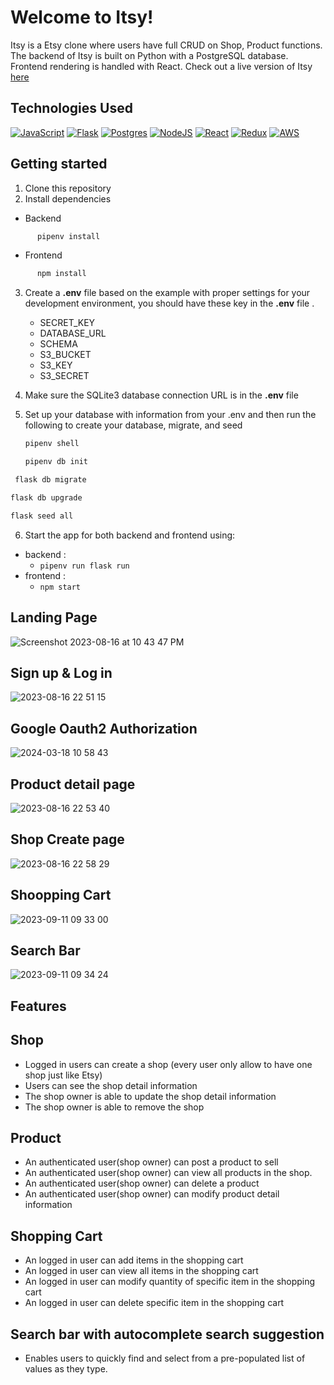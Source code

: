 # Welcome to Itsy!

Itsy is a Etsy clone where users have full CRUD on Shop, Product functions. The backend of Itsy is built on Python with a PostgreSQL database. Frontend rendering is handled with React.
Check out a live version of Itsy [here](https://itsy.onrender.com/)

## Technologies Used
[![JavaScript](https://camo.githubusercontent.com/aeddc848275a1ffce386dc81c04541654ca07b2c43bbb8ad251085c962672aea/68747470733a2f2f696d672e736869656c64732e696f2f62616467652f6a6176617363726970742d2532333332333333302e7376673f7374796c653d666f722d7468652d6261646765266c6f676f3d6a617661736372697074266c6f676f436f6c6f723d253233463744463145)](https://camo.githubusercontent.com/aeddc848275a1ffce386dc81c04541654ca07b2c43bbb8ad251085c962672aea/68747470733a2f2f696d672e736869656c64732e696f2f62616467652f6a6176617363726970742d2532333332333333302e7376673f7374796c653d666f722d7468652d6261646765266c6f676f3d6a617661736372697074266c6f676f436f6c6f723d253233463744463145) [![Flask](https://camo.githubusercontent.com/43c40e9f61f01e780f4cfed5dafda9e3494310ba1b6ea11e20c4949e556a47c3/68747470733a2f2f696d672e736869656c64732e696f2f62616467652f666c61736b2d2532333030302e7376673f7374796c653d666f722d7468652d6261646765266c6f676f3d666c61736b266c6f676f436f6c6f723d7768697465)](https://camo.githubusercontent.com/43c40e9f61f01e780f4cfed5dafda9e3494310ba1b6ea11e20c4949e556a47c3/68747470733a2f2f696d672e736869656c64732e696f2f62616467652f666c61736b2d2532333030302e7376673f7374796c653d666f722d7468652d6261646765266c6f676f3d666c61736b266c6f676f436f6c6f723d7768697465)  [![Postgres](https://camo.githubusercontent.com/29e7fc6c62f61f432d3852fbfa4190ff07f397ca3bde27a8196bcd5beae3ff77/68747470733a2f2f696d672e736869656c64732e696f2f62616467652f706f7374677265732d2532333331363139322e7376673f7374796c653d666f722d7468652d6261646765266c6f676f3d706f737467726573716c266c6f676f436f6c6f723d7768697465)](https://camo.githubusercontent.com/29e7fc6c62f61f432d3852fbfa4190ff07f397ca3bde27a8196bcd5beae3ff77/68747470733a2f2f696d672e736869656c64732e696f2f62616467652f706f7374677265732d2532333331363139322e7376673f7374796c653d666f722d7468652d6261646765266c6f676f3d706f737467726573716c266c6f676f436f6c6f723d7768697465)  [![NodeJS](https://camo.githubusercontent.com/7d7b100e379663ee40a20989e6c61737e6396c1dafc3a7c6d2ada8d4447eb0e4/68747470733a2f2f696d672e736869656c64732e696f2f62616467652f6e6f64652e6a732d3644413535463f7374796c653d666f722d7468652d6261646765266c6f676f3d6e6f64652e6a73266c6f676f436f6c6f723d7768697465)](https://camo.githubusercontent.com/7d7b100e379663ee40a20989e6c61737e6396c1dafc3a7c6d2ada8d4447eb0e4/68747470733a2f2f696d672e736869656c64732e696f2f62616467652f6e6f64652e6a732d3644413535463f7374796c653d666f722d7468652d6261646765266c6f676f3d6e6f64652e6a73266c6f676f436f6c6f723d7768697465)  [![React](https://camo.githubusercontent.com/ab4c3c731a174a63df861f7b118d6c8a6c52040a021a552628db877bd518fe84/68747470733a2f2f696d672e736869656c64732e696f2f62616467652f72656163742d2532333230323332612e7376673f7374796c653d666f722d7468652d6261646765266c6f676f3d7265616374266c6f676f436f6c6f723d253233363144414642)](https://camo.githubusercontent.com/ab4c3c731a174a63df861f7b118d6c8a6c52040a021a552628db877bd518fe84/68747470733a2f2f696d672e736869656c64732e696f2f62616467652f72656163742d2532333230323332612e7376673f7374796c653d666f722d7468652d6261646765266c6f676f3d7265616374266c6f676f436f6c6f723d253233363144414642)  [![Redux](https://camo.githubusercontent.com/9a7c7ebbabb2096c0ad0cac6f64bc9fe93f4954a3ae3f51d6f3e076ba462aab1/68747470733a2f2f696d672e736869656c64732e696f2f62616467652f72656475782d2532333539336438382e7376673f7374796c653d666f722d7468652d6261646765266c6f676f3d7265647578266c6f676f436f6c6f723d7768697465)](https://camo.githubusercontent.com/9a7c7ebbabb2096c0ad0cac6f64bc9fe93f4954a3ae3f51d6f3e076ba462aab1/68747470733a2f2f696d672e736869656c64732e696f2f62616467652f72656475782d2532333539336438382e7376673f7374796c653d666f722d7468652d6261646765266c6f676f3d7265647578266c6f676f436f6c6f723d7768697465)  [![AWS](https://camo.githubusercontent.com/9281daa5684971fd3325661e3dd5fea86b21a902e3741a556fb636fbf0e2f3d4/68747470733a2f2f696d672e736869656c64732e696f2f62616467652f4157532d2532334646393930302e7376673f7374796c653d666f722d7468652d6261646765266c6f676f3d616d617a6f6e2d617773266c6f676f436f6c6f723d7768697465)](https://camo.githubusercontent.com/9281daa5684971fd3325661e3dd5fea86b21a902e3741a556fb636fbf0e2f3d4/68747470733a2f2f696d672e736869656c64732e696f2f62616467652f4157532d2532334646393930302e7376673f7374796c653d666f722d7468652d6261646765266c6f676f3d616d617a6f6e2d617773266c6f676f436f6c6f723d7768697465)


## Getting started

 1. Clone this repository
 2. Install dependencies
- Backend
```bash
      pipenv install
  ```
  
 - Frontend
```bash
      npm install
  ```

3. Create a  **.env**  file based on the example with proper settings for your development environment, you should have these key in the  **.env**  file .
	 - SECRET_KEY 
	 - DATABASE_URL
	 - SCHEMA
	 - S3_BUCKET
	 - S3_KEY
	 - S3_SECRET

4. Make sure the SQLite3 database connection URL is in the **.env** file
5. Set up your database with information from your .env and then run the following to create your database, migrate, and seed
   ```bash
   pipenv shell
   ```
   
   ```bash
   pipenv db init
   ```
   
  ```bash
   flask db migrate
   ```
   ```bash
   flask db upgrade
   ```

   ```bash
   flask seed all
   ```
6. Start the app for both backend and frontend using:


-   backend :
    -   `pipenv run flask run`
-   frontend :
    -   `npm start`
 
## Landing Page
![Screenshot 2023-08-16 at 10 43 47 PM](https://github.com/YYYWeee/Itsy/assets/63111667/25c9ae60-f2ba-4018-b368-183042ac2737)



## Sign up & Log in 

![2023-08-16 22 51 15](https://github.com/YYYWeee/Itsy/assets/63111667/b50a270d-9bff-48e1-bff1-5517f36d428d)

## Google Oauth2 Authorization

![2024-03-18 10 58 43](https://github.com/YYYWeee/Itsy/assets/63111667/5340937a-f035-4118-b39b-098425d60e74)

## Product detail page
![2023-08-16 22 53 40](https://github.com/YYYWeee/Itsy/assets/63111667/d023fd73-40e1-42ad-b6f1-77ba57ab0a3f)

## Shop Create page

![2023-08-16 22 58 29](https://github.com/YYYWeee/Itsy/assets/63111667/af579700-c115-4ec7-b43d-2864bbb8e3d5)

## Shoopping Cart


![2023-09-11 09 33 00](https://github.com/YYYWeee/Itsy/assets/63111667/05dc37da-dddc-41af-88b5-65ef0b368bbb)

## Search Bar

![2023-09-11 09 34 24](https://github.com/YYYWeee/Itsy/assets/63111667/c623845b-3e01-434c-803b-46136e8ce9b2)



## Features

## Shop
* Logged in users can create a shop (every user only allow to have one shop just like Etsy)
* Users can see the shop detail information
* The shop owner is able to update the shop detail information
* The shop owner is able to remove the shop

## Product 
* An authenticated user(shop owner) can post a product to sell
* An authenticated user(shop owner) can view all products in the shop.
* An authenticated user(shop owner) can delete a product
* An authenticated user(shop owner) can modify product detail information

## Shopping Cart
* An logged in user can add items in the shopping cart
* An logged in user can view all items in the shopping cart
* An logged in user can  modify quantity of specific item in the shopping cart
* An logged in user can  delete specific item in the shopping cart

## Search bar with autocomplete search suggestion
* Enables users to quickly find and select from a pre-populated list of values as they type.
